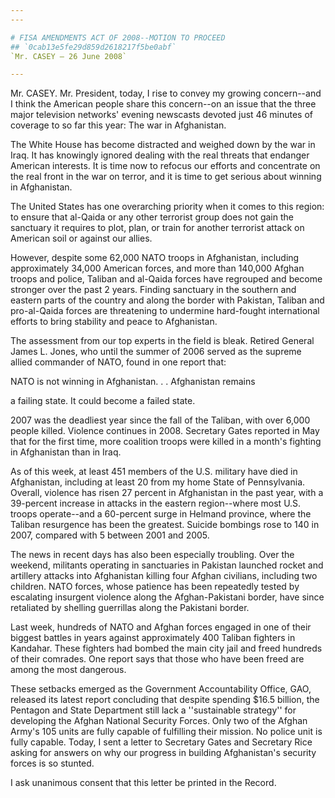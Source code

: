 ```yaml
---
---

# FISA AMENDMENTS ACT OF 2008--MOTION TO PROCEED
## `0cab13e5fe29d859d2618217f5be0abf`
`Mr. CASEY — 26 June 2008`

---
```



Mr. CASEY. Mr. President, today, I rise to convey my growing 
concern--and I think the American people share this concern--on an 
issue that the three major television networks' evening newscasts 
devoted just 46 minutes of coverage to so far this year: The war in 
Afghanistan.

The White House has become distracted and weighed down by the war in 
Iraq. It has knowingly ignored dealing with the real threats that 
endanger American interests. It is time now to refocus our efforts and 
concentrate on the real front in the war on terror, and it is time to 
get serious about winning in Afghanistan.

The United States has one overarching priority when it comes to this 
region: to ensure that al-Qaida or any other terrorist group does not 
gain the sanctuary it requires to plot, plan, or train for another 
terrorist attack on American soil or against our allies.

However, despite some 62,000 NATO troops in Afghanistan, including 
approximately 34,000 American forces, and more than 140,000 Afghan 
troops and police, Taliban and al-Qaida forces have regrouped and 
become stronger over the past 2 years. Finding sanctuary in the 
southern and eastern parts of the country and along the border with 
Pakistan, Taliban and pro-al-Qaida forces are threatening to undermine 
hard-fought international efforts to bring stability and peace to 
Afghanistan.

The assessment from our top experts in the field is bleak. Retired 
General James L. Jones, who until the summer of 2006 served as the 
supreme allied commander of NATO, found in one report that:




 NATO is not winning in Afghanistan. . . Afghanistan remains 


 a failing state. It could become a failed state.


2007 was the deadliest year since the fall of the Taliban, with over 
6,000 people killed. Violence continues in 2008. Secretary Gates 
reported in May that for the first time, more coalition troops were 
killed in a month's fighting in Afghanistan than in Iraq.

As of this week, at least 451 members of the U.S. military have died 
in Afghanistan, including at least 20 from my home State of 
Pennsylvania. Overall, violence has risen 27 percent in Afghanistan in 
the past year, with a 39-percent increase in attacks in the eastern 
region--where most U.S. troops operate--and a 60-percent surge in 
Helmand province, where the Taliban resurgence has been the greatest. 
Suicide bombings rose to 140 in 2007, compared with 5 between 2001 and 
2005.

The news in recent days has also been especially troubling. Over the 
weekend, militants operating in sanctuaries in Pakistan launched rocket 
and artillery attacks into Afghanistan killing four Afghan civilians, 
including two children. NATO forces, whose patience has been repeatedly 
tested by escalating insurgent violence along the Afghan-Pakistani 
border, have since retaliated by shelling guerrillas along the 
Pakistani border.

Last week, hundreds of NATO and Afghan forces engaged in one of their 
biggest battles in years against approximately 400 Taliban fighters in 
Kandahar. These fighters had bombed the main city jail and freed 
hundreds of their comrades. One report says that those who have been 
freed are among the most dangerous.

These setbacks emerged as the Government Accountability Office, GAO, 
released its latest report concluding that despite spending $16.5 
billion, the Pentagon and State Department still lack a ''sustainable 
strategy'' for developing the Afghan National Security Forces. Only two 
of the Afghan Army's 105 units are fully capable of fulfilling their 
mission. No police unit is fully capable. Today, I sent a letter to 
Secretary Gates and Secretary Rice asking for answers on why our 
progress in building Afghanistan's security forces is so stunted.

I ask unanimous consent that this letter be printed in the Record.